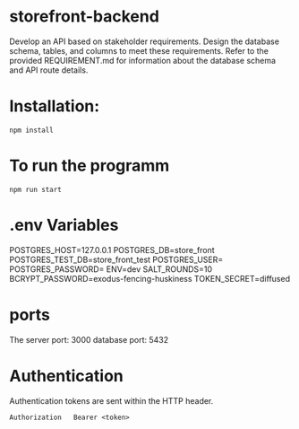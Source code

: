 # storefront-backend

Develop an API based on stakeholder requirements. Design the database schema, tables, and columns to meet these requirements. Refer to the provided REQUIREMENT.md for information about the database schema and API route details.

# Installation:

`npm install`

# To run the programm

`npm run start`

# .env Variables

POSTGRES_HOST=127.0.0.1
POSTGRES_DB=store_front
POSTGRES_TEST_DB=store_front_test
POSTGRES_USER=
POSTGRES_PASSWORD=
ENV=dev
SALT_ROUNDS=10
BCRYPT_PASSWORD=exodus-fencing-huskiness
TOKEN_SECRET=diffused

# ports

The server port: 3000
database port: 5432

# Authentication

Authentication tokens are sent within the HTTP header.

`Authorization   Bearer <token>`
